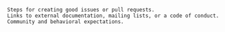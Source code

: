     Steps for creating good issues or pull requests.
    Links to external documentation, mailing lists, or a code of conduct.
    Community and behavioral expectations.

